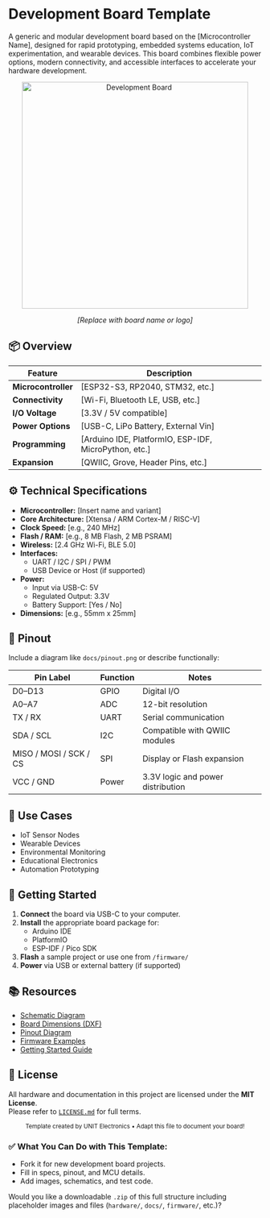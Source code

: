 
# Development Board Template

A generic and modular development board based on the [Microcontroller Name], designed for rapid prototyping, embedded systems education, IoT experimentation, and wearable devices. This board combines flexible power options, modern connectivity, and accessible interfaces to accelerate your hardware development.

<div align="center">
  <img src="hardware/resources/board_image.png" width="450px" alt="Development Board">
  <p><em>[Replace with board name or logo]</em></p>
</div>

## 📦 Overview

| Feature                 | Description                                                   |
|------------------------|---------------------------------------------------------------|
| **Microcontroller**     | [ESP32-S3, RP2040, STM32, etc.]                               |
| **Connectivity**        | [Wi-Fi, Bluetooth LE, USB, etc.]                              |
| **I/O Voltage**         | [3.3V / 5V compatible]                                        |
| **Power Options**       | [USB-C, LiPo Battery, External Vin]                           |
| **Programming**         | [Arduino IDE, PlatformIO, ESP-IDF, MicroPython, etc.]         |
| **Expansion**           | [QWIIC, Grove, Header Pins, etc.]                             |


## ⚙️ Technical Specifications

- **Microcontroller:** [Insert name and variant]
- **Core Architecture:** [Xtensa / ARM Cortex-M / RISC-V]
- **Clock Speed:** [e.g., 240 MHz]
- **Flash / RAM:** [e.g., 8 MB Flash, 2 MB PSRAM]
- **Wireless:** [2.4 GHz Wi-Fi, BLE 5.0]
- **Interfaces:**
  - UART / I2C / SPI / PWM
  - USB Device or Host (if supported)
- **Power:**
  - Input via USB-C: 5V
  - Regulated Output: 3.3V
  - Battery Support: [Yes / No]
- **Dimensions:** [e.g., 55mm x 25mm]


## 🔌 Pinout

Include a diagram like `docs/pinout.png` or describe functionally:

| Pin Label | Function        | Notes                             |
|-----------|------------------|-----------------------------------|
| D0–D13    | GPIO             | Digital I/O                       |
| A0–A7     | ADC              | 12-bit resolution                 |
| TX / RX   | UART             | Serial communication              |
| SDA / SCL | I2C              | Compatible with QWIIC modules     |
| MISO / MOSI / SCK / CS | SPI | Display or Flash expansion       |
| VCC / GND | Power            | 3.3V logic and power distribution |

## 🧪 Use Cases

- IoT Sensor Nodes
- Wearable Devices
- Environmental Monitoring
- Educational Electronics
- Automation Prototyping



## 🚀 Getting Started

1. **Connect** the board via USB-C to your computer.
2. **Install** the appropriate board package for:
   - Arduino IDE
   - PlatformIO
   - ESP-IDF / Pico SDK
3. **Flash** a sample project or use one from `/firmware/`
4. **Power** via USB or external battery (if supported)


## 📚 Resources

- [Schematic Diagram](hardware/schematic.pdf)
- [Board Dimensions (DXF)](docs/dimensions.dxf)
- [Pinout Diagram](docs/pinout.png)
- [Firmware Examples](firmware/)
- [Getting Started Guide](docs/getting_started.md)



## 📝 License

All hardware and documentation in this project are licensed under the **MIT License**.  
Please refer to [`LICENSE.md`](LICENSE.md) for full terms.



<div align="center">
  <sub>Template created by UNIT Electronics • Adapt this file to document your board!</sub>
</div>

### ✅ What You Can Do with This Template:

* Fork it for new development board projects.
* Fill in specs, pinout, and MCU details.
* Add images, schematics, and test code.


Would you like a downloadable `.zip` of this full structure including placeholder images and files (`hardware/`, `docs/`, `firmware/`, etc.)?

